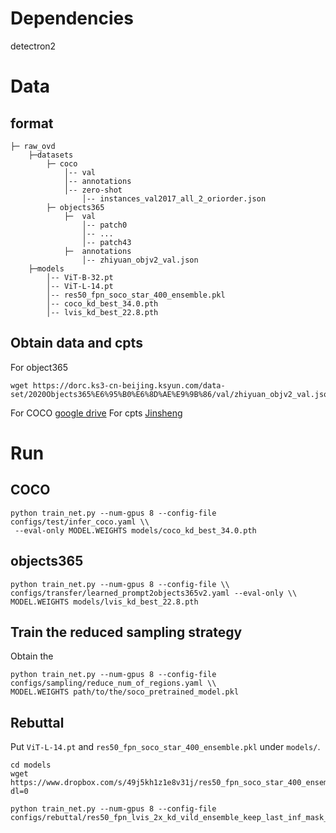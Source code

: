 # Dependencies
detectron2
# Data
## format
```
├─ raw_ovd
    ├─datasets
        ├─ coco
            │-- val
            │-- annotations
            │-- zero-shot
                │-- instances_val2017_all_2_oriorder.json
        ├─ objects365
            ├─  val
                │-- patch0
                │-- ...
                │-- patch43
            ├─  annotations
                │-- zhiyuan_objv2_val.json
    ├─models
        │-- ViT-B-32.pt
        │-- ViT-L-14.pt
        │-- res50_fpn_soco_star_400_ensemble.pkl
        │-- coco_kd_best_34.0.pth
        │-- lvis_kd_best_22.8.pth
```
## Obtain data and cpts
For object365
```
wget https://dorc.ks3-cn-beijing.ksyun.com/data-set/2020Objects365%E6%95%B0%E6%8D%AE%E9%9B%86/val/zhiyuan_objv2_val.json
```
For COCO
[google drive](https://drive.google.com/file/d/1K4T0Q-rhzl09RkhKsur6xWqs31HSx3fB/view?usp=sharing)
For cpts
[Jinsheng](https://connecthkuhk-my.sharepoint.com/:f:/g/personal/js20_connect_hku_hk/EingbMkSjIZKu8PObuGte_wBTPGOeV5M88C_Xq34qewiNQ?e=JtHRYv)


# Run
## COCO
```
python train_net.py --num-gpus 8 --config-file configs/test/infer_coco.yaml \\
 --eval-only MODEL.WEIGHTS models/coco_kd_best_34.0.pth
```
## objects365
```
python train_net.py --num-gpus 8 --config-file \\ 
configs/transfer/learned_prompt2objects365v2.yaml --eval-only \\
MODEL.WEIGHTS models/lvis_kd_best_22.8.pth
```
## Train the reduced sampling strategy

Obtain the 

```
python train_net.py --num-gpus 8 --config-file configs/sampling/reduce_num_of_regions.yaml \\
MODEL.WEIGHTS path/to/the/soco_pretrained_model.pkl
```

## Rebuttal
Put `ViT-L-14.pt` and `res50_fpn_soco_star_400_ensemble.pkl` under `models/`.
```
cd models
wget https://www.dropbox.com/s/49j5kh1z1e8v31j/res50_fpn_soco_star_400_ensemble.pkl?dl=0
```
```
python train_net.py --num-gpus 8 --config-file configs/rebuttal/res50_fpn_lvis_2x_kd_vild_ensemble_keep_last_inf_mask_l14.yaml
```
